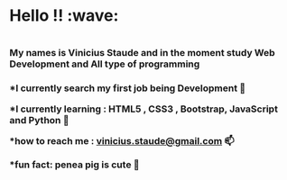 <h1 aling = "center">Hello !! :wave: <h1>
 
 <h3 aling = "center">My names is Vinicius Staude and in the moment study Web Development and All type of programming <h3>

*I currently search my first job being Development :runner:

*I currently learning : HTML5 , CSS3 , Bootstrap, JavaScript and Python :muscle:

*how to reach me : vinicius.staude@gmail.com :mailbox:

*fun fact: penea pig is cute :hamster:
